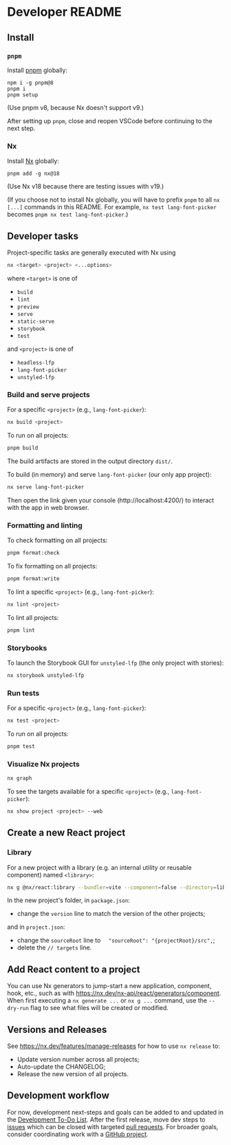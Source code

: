 # Developer README

## Install

### `pnpm`

Install [pnpm](https://pnpm.io/installation#using-npm) globally:

```
npm i -g pnpm@8
pnpm i
pnpm setup
```

(Use pnpm v8, because Nx doesn't support v9.)

After setting up `pnpm`, close and reopen VSCode before continuing to the next step.

### Nx

Install [Nx](https://nx.dev/getting-started/installation#installing-nx-globally) globally:

```
pnpm add -g nx@18
```

(Use Nx v18 because there are testing issues with v19.)

(If you choose not to install Nx globally, you will have to prefix `pnpm` to all `nx [...]` commands in this README. For example, `nx test lang-font-picker` becomes `pnpm nx test lang-font-picker`.)

## Developer tasks

Project-specific tasks are generally executed with Nx using

```bash
nx <target> <project> <...options>
```

where `<target>` is one of

- `build`
- `lint`
- `preview`
- `serve`
- `static-serve`
- `storybook`
- `test`

and `<project>` is one of

- `headless-lfp`
- `lang-font-picker`
- `unstyled-lfp`

### Build and serve projects

For a specific `<project>` (e.g., `lang-font-picker`):

```bash
nx build <project>
```

To run on all projects:

```bash
pnpm build
```

The build artifacts are stored in the output directory `dist/`.

To build (in memory) and serve `lang-font-picker` (our only app project):

```bash
nx serve lang-font-picker
```

Then open the link given your console (http://localhost:4200/) to interact with the app in web browser.

### Formatting and linting

To check formatting on all projects:

```bash
pnpm format:check
```

To fix formatting on all projects:

```bash
pnpm format:write
```

To lint a specific `<project>` (e.g., `lang-font-picker`):

```bash
nx lint <project>
```

To lint all projects:

```bash
pnpm lint
```

### Storybooks

To launch the Storybook GUI for `unstyled-lfp` (the only project with stories):

```bash
nx storybook unstyled-lfp
```

### Run tests

For a specific `<project>` (e.g., `lang-font-picker`):

```bash
nx test <project>
```

To run on all projects:

```bash
pnpm test
```

### Visualize Nx projects

```bash
nx graph
```

To see the targets available for a specific `<project>` (e.g., `lang-font-picker`):

```bash
nx show project <project> --web
```

## Create a new React project

### Library

For a new project with a library (e.g. an internal utility or reusable component) named `<library>`:

```bash
nx g @nx/react:library --bundler=vite --component=false --directory=libs/<library> --unitTestRunner=vitest <library>
```

In the new project's folder, in `package.json`:

- change the `version` line to match the version of the other projects;

and in `project.json`:

- change the `sourceRoot` line to `  "sourceRoot": "{projectRoot}/src",`;
- delete the `// targets` line.

## Add React content to a project

You can use Nx generators to jump-start a new application, component, hook, etc., such as with https://nx.dev/nx-api/react/generators/component. When first executing a `nx generate ...` or `nx g ...` command, use the `--dry-run` flag to see what files will be created or modified.

## Versions and Releases

See https://nx.dev/features/manage-releases for how to use `nx release` to:

- Update version number across all projects;
- Auto-update the CHANGELOG;
- Release the new version of all projects.

## Development workflow

For now, development next-steps and goals can be added to and updated in the [Development To-Do List](DEV_TO_DO.md). After the first release, move dev steps to [issues](https://github.com/sillsdev/lang-font-picker/issues) which can be closed with targeted [pull requests](https://github.com/sillsdev/lang-font-picker/pulls). For broader goals, consider coordinating work with a [GitHub project](https://github.com/sillsdev/lang-font-picker/projects).
